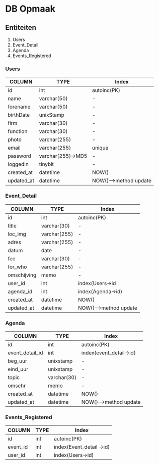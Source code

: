 # DB Opmaak #
## Entiteiten ##
1.  Users
2.  Event_Detail
3.  Agenda
4.  Events_Registered

### Users ###
|COLUMN      |TYPE            |Index|
|------------|----------------|-----|
|id          |int                 |autoinc(PK)|
|name        |varchar(50)         |-|
|forename    |varchar(50)         |-|
|birthDate   |unixStamp           |-|
|firm        |varchar(30)         |-|
|function    |varchar(30)         |-|
|photo       |varchar(255)        |-|
|email       |varchar(255)        |unique|
|password    |varchar(255)->MD5   |-|
|loggedIn    |tinybit             |-|
|created_at  |datetime            |NOW()|
|updated_at  |datetime            |NOW()-->method update|

### Event_Detail ###
|COLUMN      |TYPE            |Index|
|------------|----------------|-----|
|id          |int                 |autoinc(PK)|
|title       |varchar(30)         |-|
|loc_img     |varchar(255)        |-|
|adres       |varchar(255)        |-|
|datum       |date                |-|
|fee         |varchar(30)         |-|
|for_who     |varchar(255)        |-|    
|omschijving |memo                |-|
|user_id     |int                 |index(Users->id|
|agenda_id   |int                 |index(Agenda->id)|
|created_at  |datetime            |NOW()|
|updated_at  |datetime            |NOW()-->method update|

### Agenda ###
|COLUMN      |TYPE            |Index|
|------------|----------------|-----|
|id                  |int                 |autoinc(PK)|
|event_detail_id     |int                 |index(event_detail->id)|
|beg_uur             |unixstamp           |-|
|eind_uur            |unixstamp           |-|
|topic               |varchar(30)         |-|
|omschr              |memo                |-|
|created_at          |datetime            |NOW()|
|updated_at          |datetime            |NOW()-->method update|

### Events_Registered ###
|COLUMN      |TYPE            |Index|
|------------|----------------|-----|
|id          |int     |autoinc(PK)|
|event_id    |int     |index(Event_detail ->id)|
|user_id     |int     |index(Users->id)|